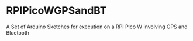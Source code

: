 # RPIPicoWGPSandBT

A Set of Arduino Sketches for execution on a RPI Pico W involving GPS and Bluetooth

